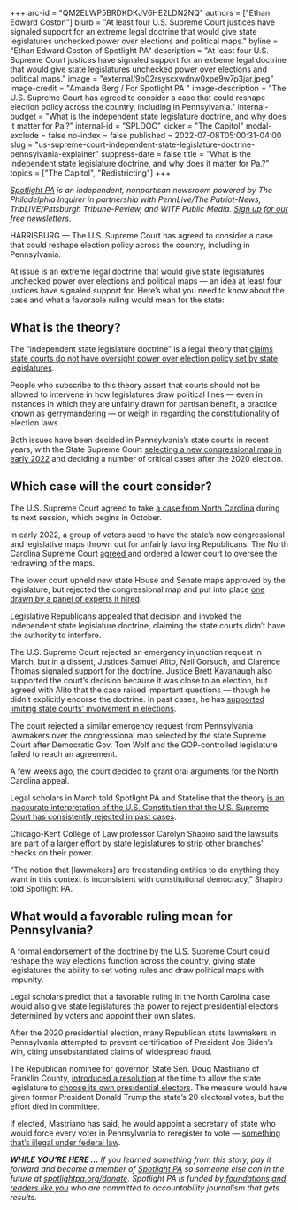 +++
arc-id = "QM2ELWP5BRDKDKJV6HE2LDN2NQ"
authors = ["Ethan Edward Coston"]
blurb = "At least four U.S. Supreme Court justices have signaled support for an extreme legal doctrine that would give state legislatures unchecked power over elections and political maps."
byline = "Ethan Edward Coston of Spotlight PA"
description = "At least four U.S. Supreme Court justices have signaled support for an extreme legal doctrine that would give state legislatures unchecked power over elections and political maps."
image = "external/9b02rsyscxwdnw0xpe9w7p3jar.jpeg"
image-credit = "Amanda Berg / For Spotlight PA "
image-description = "The U.S. Supreme Court has agreed to consider a case that could reshape election policy across the country, including in Pennsylvania."
internal-budget = "What is the independent state legislature doctrine, and why does it matter for Pa.?"
internal-id = "SPLDOC"
kicker = "The Capitol"
modal-exclude = false
no-index = false
published = 2022-07-08T05:00:31-04:00
slug = "us-supreme-court-independent-state-legislature-doctrine-pennsylvania-explainer"
suppress-date = false
title = "What is the independent state legislature doctrine, and why does it matter for Pa.?"
topics = ["The Capitol", "Redistricting"]
+++

<a href="https://www.spotlightpa.org/"><i>Spotlight PA</i></a><i> is an independent, nonpartisan newsroom powered by The Philadelphia Inquirer in partnership with PennLive/The Patriot-News, TribLIVE/Pittsburgh Tribune-Review, and WITF Public Media. </i><a href="https://www.spotlightpa.org/newsletters"><i>Sign up for our free newsletters</i></a><i>.</i>

HARRISBURG — The U.S. Supreme Court has agreed to consider a case that could reshape election policy across the country, including in Pennsylvania.

At issue is an extreme legal doctrine that would give state legislatures unchecked power over elections and political maps — an idea at least four justices have signaled support for. Here’s what you need to know about the case and what a favorable ruling would mean for the state:

<script src="https://www.spotlightpa.org/embed.js" async></script><div data-spl-embed-version="1" data-spl-src="https://www.spotlightpa.org/embeds/newsletter/"></div>

## What is the theory?

The “independent state legislature doctrine” is a legal theory that <a href="https://www.spotlightpa.org/news/2022/03/pennsylvania-congressional-map-lawsuit-independent-state-legislature-doctrine/">claims state courts do not have oversight power over election policy set by state legislatures</a>.

People who subscribe to this theory assert that courts should not be allowed to intervene in how legislatures draw political lines — even in instances in which they are unfairly drawn for partisan benefit, a practice known as gerrymandering — or weigh in regarding the constitutionality of election laws.

Both issues have been decided in Pennsylvania’s state courts in recent years, with the State Supreme Court <a href="https://www.spotlightpa.org/news/2022/02/pennsylvania-redistricting-congressional-map-supreme-court-pick/">selecting a new congressional map in early 2022</a> and deciding a number of critical cases after the 2020 election.

## Which case will the court consider?

The U.S. Supreme Court agreed to take <a href="https://www.supremecourt.gov/search.aspx?filename=/docket/docketfiles/html/public/21-1271.html">a case from North Carolina</a> during its next session, which begins in October.

In early 2022, a group of voters sued to have the state’s new congressional and legislative maps thrown out for unfairly favoring Republicans. The North Carolina Supreme Court <a href="https://www.npr.org/2022/02/05/1078481564/north-carolina-redistricting">agreed </a>and ordered a lower court to oversee the redrawing of the maps.

The lower court upheld new state House and Senate maps approved by the legislature, but rejected the congressional map and put into place <a href="https://www.wral.com/nc-supreme-court-ok-s-new-voting-maps-for-2022-election/20153515/">one drawn by a panel of experts it hired</a>.

Legislative Republicans appealed that decision and invoked the independent state legislature doctrine, claiming the state courts didn’t have the authority to interfere.

The U.S. Supreme Court rejected an emergency injunction request in March, but in a dissent, Justices Samuel Alito, Neil Gorsuch, and Clarence Thomas signaled support for the doctrine. Justice Brett Kavanaugh also supported the court’s decision because it was close to an election, but agreed with Alito that the case raised important questions — though he didn’t explicitly endorse the doctrine. In past cases, he has <a href="https://casetext.com/case/democratic-natl-comm-v-wis-state-legislature">supported limiting state courts’ involvement in elections</a>.

The court rejected a similar emergency request from Pennsylvania lawmakers over the congressional map selected by the state Supreme Court after Democratic Gov. Tom Wolf and the GOP-controlled legislature failed to reach an agreement.

A few weeks ago,  the court decided to grant oral arguments for the North Carolina appeal.

Legal scholars in March told Spotlight PA and Stateline that the theory <a href="https://www.spotlightpa.org/news/2022/03/pennsylvania-congressional-map-lawsuit-independent-state-legislature-doctrine/">is an inaccurate interpretation of the U.S. Constitution that the U.S. Supreme Court has consistently rejected in past cases</a>.

Chicago-Kent College of Law professor Carolyn Shapiro said the lawsuits are part of a larger effort by state legislatures to strip other branches’ checks on their power.

“The notion that [lawmakers] are freestanding entities to do anything they want in this context is inconsistent with constitutional democracy,” Shapiro told Spotlight PA.

<script src="https://www.spotlightpa.org/embed.js" async></script><div data-spl-embed-version="1" data-spl-src="https://www.spotlightpa.org/embeds/donate/"></div>

## What would a favorable ruling mean for Pennsylvania?

A formal endorsement of the doctrine by the U.S. Supreme Court could reshape the way elections function across the country, giving state legislatures the ability to set voting rules and draw political maps with impunity.

Legal scholars predict that a favorable ruling in the North Carolina case would also give state legislatures the power to reject presidential electors determined by voters and appoint their own slates.

After the 2020 presidential election, many Republican state lawmakers in Pennsylvania attempted to prevent certification of President Joe Biden’s win, citing unsubstantiated claims of widespread fraud.

The Republican nominee for governor, State Sen. Doug Mastriano of Franklin County, <a href="https://www.legis.state.pa.us/cfdocs/billinfo/billinfo.cfm?syear=2019&sind=0&body=S&type=R&bn=0410">introduced a resolution</a> at the time to allow the state legislature to <a href="https://senatormastriano.com/2020/12/18/mastriano-op-ed-election-fraud-the-destruction-of-our-republic/">choose its own presidential electors</a>. The measure would have given former President Donald Trump the state’s 20 electoral votes, but the effort died in committee.

If elected, Mastriano has said, he would appoint a secretary of state who would force every voter in Pennsylvania to reregister to vote — <a href="https://whyy.org/articles/doug-mastriano-voters-re-register/">something that’s illegal under federal law</a>.

<i><b>WHILE YOU’RE HERE ...</b></i><i> If you learned something from this story, pay it forward and become a member of </i><a href="https://www.spotlightpa.org/"><i>Spotlight PA</i></a><i> so someone else can in the future at </i><a href="https://www.spotlightpa.org/donate"><i>spotlightpa.org/donate</i></a><i>. Spotlight PA is funded by</i><a href="https://www.spotlightpa.org/support"><i> foundations</i></a><i> </i><a href="https://www.spotlightpa.org/support"><i>and readers like you</i></a><i> who are committed to accountability journalism that gets results.</i>
